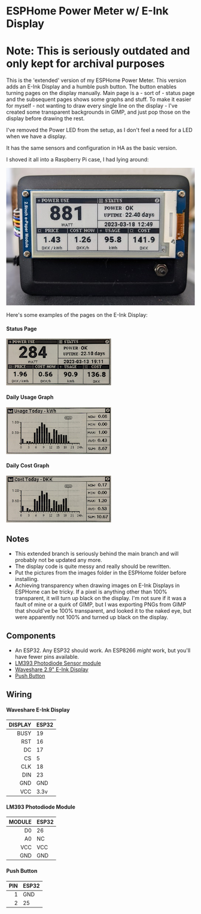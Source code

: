 ESPHome Power Meter w/ E-Ink Display
====================================

Note: This is seriously outdated and only kept for archival purposes
======================================================================

This is the 'extended' version of my ESPHome Power Meter. This version adds an E-Ink Display and a humble push button. The button enables turning pages on the display manually. Main page is a - sort of - status page and the subsequent pages shows some graphs and stuff.  To make it easier for myself - not wanting to draw every single line on the display - I've created some transparent backgrounds in GIMP, and just pop those on the display before drawing the rest.

I've removed the Power LED from the setup, as I don't feel a need for a LED when we have a display.

It has the same sensors and configuration in HA as the basic version.

I shoved it all into a Raspberry Pi case, I had lying around:

![pm_box](./assets/power-meter-box.jpg)

Here's some examples of the pages on the E-Ink Display:

#### Status Page ####
![pm_page_1](./assets/pm-page-1.jpg)
#### Daily Usage Graph ####
![pm_page_2](./assets/pm-page-2.jpg)
#### Daily Cost Graph ####
![pm_page_3](./assets/pm-page-3.jpg)



## Notes
* This extended branch is seriously behind the main branch and will probably not be updated any more.
* The display code is quite messy and really should be rewritten.
* Put the pictures from the images folder in the ESPHome folder before installing.
* Achieving transparency when drawing images on E-Ink Displays in ESPHome can be tricky. If a pixel is anything other than 100% transparent, it will turn up black on the display. I'm not sure if it was a fault of mine or a quirk of GIMP, but I was exporting PNGs from GIMP that should've be 100% transparent, and looked it to the naked eye, but were apparently not 100% and turned up black on the display.

Components
-----------

* An ESP32. Any ESP32 should work. An ESP8266 *might* work, but you'll have fewer pins available.
* [LM393 Photodiode Sensor module](https://www.mysensors.org/build/light-lm393)
* [Waveshare 2.9" E-Ink Display](https://www.waveshare.com/2.9inch-e-paper-module.htm)
* [Push Button](https://www.switchelectronics.co.uk/black-microminiature-5mm-momentary-off-on-push-button-spst-0-5a)

Wiring
-------

#### Waveshare E-Ink Display ####
| DISPLAY | ESP32 |
|--------:|-------|
|   BUSY  |   19  |
|    RST  |   16  |
|    DC   |   17  |
|    CS   |    5  |
|   CLK   |   18  |
|   DIN   |   23  |
|   GND   |  GND  |
|   VCC   |  3.3v |

#### LM393 Photodiode Module ####
| MODULE | ESP32 |
|-------:|-------|
|    D0  |   26  |
|    A0  |   NC  |
|   VCC  |  VCC  |
|   GND  |  GND  |

#### Push Button ####
|  PIN | ESP32 |
|-----:|-------|
|   1  |  GND  |
|   2  |   25  |
